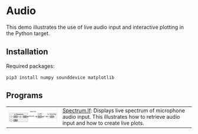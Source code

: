 # Audio
This demo illustrates the use of live audio input and interactive plotting in the Python target.

## Installation

Required packages:

```
pip3 install numpy sounddevice matplotlib
```

## Programs

<table>
<tr>
<td> <img src="img/Spectrum.png" alt="Spectrum" width="400">
<td> <a href="Spectrum.lf">Spectrum.lf</a>: Displays live spectrum of microphone audio input. This illustrates how to retrieve audio input and how to create live plots.</td>
</tr>
</table>
